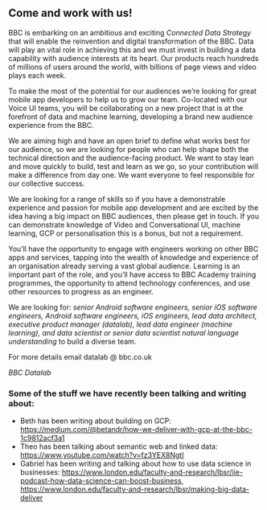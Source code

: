 ## Come and work with us!

BBC is embarking on an ambitious and exciting _Connected Data Strategy_ that will enable the reinvention and digital transformation of the BBC. Data will play an vital role in achieving this and we must invest in building a data capability with audience interests at its heart. Our products reach hundreds of millions of users around the world, with billions of page views and video plays each week.  

To make the most of the potential for our audiences we’re looking for great mobile app developers to help us to grow our team. Co-located with our Voice UI teams, you will be collaborating on a new project that is at the forefront of data and machine learning, developing a brand new audience experience from the BBC.  

We are aiming high and have an open brief to define what works best for our audience, so we are looking for people who can help shape both the technical direction and the audience-facing product.  We want to stay lean and move quickly to build, test and learn as we go, so your contribution will make a difference from day one. We want everyone to feel responsible for our collective success.

We are looking for a range of skills so if you have a demonstrable experience and passion for mobile app development and are excited by the idea having a big impact on BBC audiences, then please get in touch.  If you can demonstrate knowledge of Video and Conversational UI, machine learning, GCP or personalisation this is a bonus, but not a requirement.

You’ll have the opportunity to engage with engineers working on other BBC apps and services, tapping into the wealth of knowledge and experience of an organisation already serving a vast global audience.  Learning is an important part of the role, and you’ll have access to BBC Academy training programmes, the opportunity to attend technology conferences, and use other resources to progress as an engineer.

We are looking for: _senior Android software engineers, senior iOS software engineers, Android software engineers, iOS engineers, lead data architect, executive product manager (datalab), lead data engineer (machine learning), and data scientist or senior data scientist natural language understanding_ to build a diverse team. 

For more details email datalab @ bbc.co.uk

_BBC Datalab_

### Some of the stuff we have recently been talking and writing about:
- Beth has been writing about building on GCP: https://medium.com/@betandr/how-we-deliver-with-gcp-at-the-bbc-1c9812acf3a1
- Theo has been talking about semantic web and linked data: https://www.youtube.com/watch?v=fz3YEX8NgtI
- Gabriel has been writing and talking about how to use data science in businesses: https://www.london.edu/faculty-and-research/lbsr/iie-podcast-how-data-science-can-boost-business, https://www.london.edu/faculty-and-research/lbsr/making-big-data-deliver
